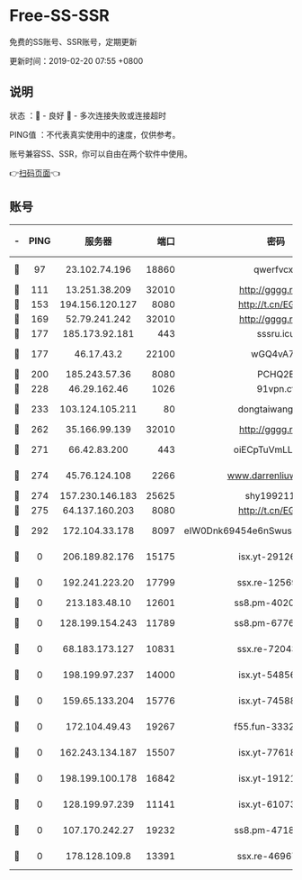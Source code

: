 # Free-SS-SSR

免费的SS账号、SSR账号，定期更新

更新时间：2019-02-20 07:55 +0800

## 说明

状态     ：🙂 - 良好 🙁 - 多次连接失败或连接超时

PING值   ：不代表真实使用中的速度，仅供参考。

账号兼容SS、SSR，你可以自由在两个软件中使用。

👉[扫码页面](https://liesauer.github.io/free-ss-ssr.github.io/)👈

## 账号

|-|PING|服务器|端口|密码|加密方式|区域|
|:----:|:----:|:-----:|-----:|:----:|:----:|:----:|
|🙂|97|23.102.74.196|18860|qwerfvcxz|aes-256-gcm|JP|
|🙂|111|13.251.38.209|32010|http://gggg.rocks|chacha20|SG|
|🙂|153|194.156.120.127|8080|http://t.cn/EGJIyrl|rc4-md5|RU|
|🙂|169|52.79.241.242|32010|http://gggg.rocks|chacha20|KR|
|🙂|177|185.173.92.181|443|sssru.icu|rc4-md5|RU|
|🙂|177|46.17.43.2|22100|wGQ4vA7D|aes-256-gcm|RU|
|🙂|200|185.243.57.36|8080|PCHQ2E|rc4-md5|US|
|🙂|228|46.29.162.46|1026|91vpn.cf|rc4-md5|RU|
|🙂|233|103.124.105.211|80|dongtaiwang.com|aes-256-cfb|US|
|🙂|262|35.166.99.139|32010|http://gggg.rocks|chacha20|US|
|🙂|271|66.42.83.200|443|oiECpTuVmLLxk4Ts|aes-256-cfb|US|
|🙂|274|45.76.124.108|2266|www.darrenliuwei.com|aes-256-cfb|AU|
|🙂|274|157.230.146.183|25625|shy19921124|rc4-md5|US|
|🙂|275|64.137.160.203|8080|http://t.cn/EGJIyrl|rc4-md5|CA|
|🙂|292|172.104.33.178|8097|eIW0Dnk69454e6nSwuspv9DmS201tQ0D|aes-256-cfb|SG|
|🙁|0|206.189.82.176|15175|isx.yt-29126697|aes-256-cfb|SG|
|🙁|0|192.241.223.20|17799|ssx.re-12569451|aes-256-cfb|US|
|🙁|0|213.183.48.10|12601|ss8.pm-40202630|rc4-md5|RU|
|🙁|0|128.199.154.243|11789|ss8.pm-67760833|aes-256-cfb|SG|
|🙁|0|68.183.173.127|10831|ssx.re-72043236|aes-256-cfb|US|
|🙁|0|198.199.97.237|14000|isx.yt-54856932|aes-256-cfb|US|
|🙁|0|159.65.133.204|15776|isx.yt-74588926|aes-256-cfb|SG|
|🙁|0|172.104.49.43|19267|f55.fun-33324216|aes-256-cfb|SG|
|🙁|0|162.243.134.187|15507|isx.yt-77618718|aes-256-cfb|US|
|🙁|0|198.199.100.178|16842|isx.yt-19121084|aes-256-cfb|US|
|🙁|0|128.199.97.239|11141|isx.yt-61073883|aes-256-cfb|SG|
|🙁|0|107.170.242.27|19232|ss8.pm-47184551|aes-256-cfb|US|
|🙁|0|178.128.109.8|13391|ssx.re-46967706|aes-256-cfb|SG|
